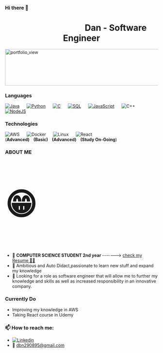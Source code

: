 ### Hi there 👋 
<h1 style="text-align:center">&nbsp&nbsp&nbsp&nbsp&nbsp&nbsp&nbsp&nbsp&nbsp&nbsp&nbsp&nbsp&nbsp&nbsp&nbsp&nbsp&nbsp&nbsp&nbsp&nbsp&nbsp&nbsp&nbsp&nbsp&nbsp&nbsp&nbsp&nbsp&nbsp&nbsp&nbsp&nbsp&nbsp Dan - Software Engineer</h1>

<img width="850" height="120" alt="portfolio_view" src="https://media.giphy.com/media/gFhZjOtzoutSvckWPM/giphy.gif">

### Languages

[![Java](https://img.shields.io/badge/-Java-000?&logo=Java&logoColor=007396)](https://github.com/DanBN95/Anomaly-Detector)
&nbsp;&nbsp;&nbsp;&nbsp;
[![Python](https://img.icons8.com/color/48/000000/python--v2.png)](https://github.com/DanBN95/Netflix-Analysis_python)
&nbsp;&nbsp;&nbsp;&nbsp;
[![C](https://img.shields.io/badge/-C-000?&logo=C)](https://github.com/DanBN95/Linux---Testing-System)
&nbsp;&nbsp;&nbsp;&nbsp;
[![SQL](https://img.shields.io/badge/-SQL-000?&logo=MySQL&logoColor=4479A1)](https://github.com/DanBN95/SQLBasic)
&nbsp;&nbsp;&nbsp;&nbsp;
[![JavaScript](https://img.shields.io/badge/-JavaScript-000?&logo=JavaScript&logoColor=ddc508)](https://github.com/DanBN95/BudgetApp/blob/main/app.js)
&nbsp;&nbsp;&nbsp;&nbsp;
![C++](https://img.shields.io/badge/-C++-000?&logo=c%2b%2b&logoColor=00599C)
&nbsp;&nbsp;&nbsp;&nbsp;
[![NodeJS](https://img.icons8.com/color/48/000000/nodejs.png)](https://github.com/DanBN95/NodeJSUdemy)

### Technologies

![AWS](https://img.shields.io/badge/-AWS-000?&logo=Amazon-AWS&logoColor=FF9900)
&nbsp;&nbsp;&nbsp;&nbsp;
![Docker](https://img.shields.io/badge/-Docker-000?&logo=Docker)
&nbsp;&nbsp;&nbsp;&nbsp;
![Linux](https://img.shields.io/badge/-Linux-000?&logo=Linux&logoColor=FCC624)
&nbsp;&nbsp;&nbsp;&nbsp;
![React](https://img.shields.io/badge/-React-000?&logo=React)
<br>
(__Advanced)&nbsp;&nbsp;&nbsp;&nbsp;(Basic)&nbsp;&nbsp;&nbsp;&nbsp;(Advanced)&nbsp;&nbsp;&nbsp;&nbsp;(Study On-Going__)

### ABOUT ME <p style="font-size:100px">&#128513;</p>
- 🔭 **COMPUTER SCIENCE STUDENT 2nd year** -------> <a href ="https://drive.google.com/drive/u/0/my-drive"> check my Resume <g-emoji class="g-emoji" alias="man_technologist" fallback-src="https://github.githubassets.com/images/icons/emoji/unicode/1f468-1f4bb.png">👨‍💻</g-emoji> </a> 
- 🌱 Ambitious and Auto Didact,passionate to learn new stuff and expand my knowledge 
- 👯 Looking for a role as software engineer that will allow me to
further my knowledge and skills as well as increased responsibility in an innovative
company.

### Currently Do
<ul style="list-style-type:disc">
  <li>Improving my knowledge in AWS</li>
  <li>Taking React course in Udemy</li>
</ul>

### 📫 How to reach me: 
- [![Linkedin](https://img.icons8.com/color/48/000000/linkedin.png)](https://www.linkedin.com/in/dan-ben-natan-603164200/)
- <g-emoji class="g-emoji" alias="incoming_envelope" fallback-src="https://github.githubassets.com/images/icons/emoji/unicode/1f4e8.png">📨</g-emoji> dbn290895@gmail.com

